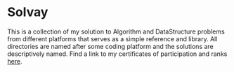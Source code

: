 # Solvay

This is a collection of my solution to Algorithm and DataStructure problems from different platforms that serves as a simple reference and library. 
All directories are named after some coding platform and the solutions are descriptively named.
Find a link to my certificates of participation and ranks [here](https://johnohue.me/work).
